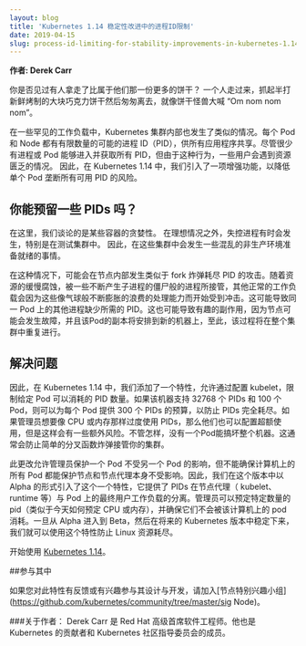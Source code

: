 ```yaml
---
layout: blog
title: 'Kubernetes 1.14 稳定性改进中的进程ID限制'
date: 2019-04-15
slug: process-id-limiting-for-stability-improvements-in-kubernetes-1.14
---
```

<!--
title: 'Process ID Limiting for Stability Improvements in Kubernetes 1.14'
date: 2019-04-15
-->

<!--
**Author: Derek Carr**

Have you ever seen someone take more than their fair share of the cookies? The one person who reaches in and grabs a half dozen fresh baked chocolate chip chunk morsels and skitters off like Cookie Monster exclaiming “Om nom nom nom.”

In some rare workloads, a similar occurrence was taking place inside Kubernetes clusters. With each Pod and Node, there comes a finite number of possible process IDs (PIDs) for all applications to share. While it is rare for any one process or pod to reach in and grab all the PIDs, some users were experiencing resource starvation due to this type of behavior. So in Kubernetes 1.14, we introduced an enhancement to mitigate the risk of a single pod monopolizing all of the PIDs available.
-->
**作者: Derek Carr**

你是否见过有人拿走了比属于他们那一份更多的饼干？ 一个人走过来，抓起半打新鲜烤制的大块巧克力饼干然后匆匆离去，就像饼干怪兽大喊 “Om nom nom nom”。

在一些罕见的工作负载中，Kubernetes 集群内部也发生了类似的情况。每个 Pod 和 Node 都有有限数量的可能的进程 ID（PID），供所有应用程序共享。尽管很少有进程或 Pod 能够进入并获取所有 PID，但由于这种行为，一些用户会遇到资源匮乏的情况。 因此，在 Kubernetes 1.14 中，我们引入了一项增强功能，以降低单个  Pod 垄断所有可用 PID 的风险。

<!--
## Can You Spare Some PIDs?

Here, we’re talking about the greed of certain containers. Outside the ideal, runaway processes occur from time to time, particularly in clusters where testing is taking place. Thus, some wildly non-production-ready activity is happening.

In such a scenario, it’s possible for something akin to a fork bomb taking place inside a node. As resources slowly erode, being taken over by some zombie-like process that continually spawns children, other legitimate workloads begin to get bumped in favor of this inflating balloon of wasted processing power. This could result in other processes on the same pod being starved of their needed PIDs. It could also lead to interesting side effects as a node could fail and a replica of that pod is scheduled to a new machine where the process repeats across your entire cluster.
-->

## 你能预留一些 PIDs 吗？

在这里，我们谈论的是某些容器的贪婪性。 在理想情况之外，失控进程有时会发生，特别是在测试集群中。 因此，在这些集群中会发生一些混乱的非生产环境准备就绪的事情。

在这种情况下，可能会在节点内部发生类似于 fork 炸弹耗尽 PID 的攻击。随着资源的缓慢腐蚀，被一些不断产生子进程的僵尸般的进程所接管，其他正常的工作负载会因为这些像气球般不断膨胀的浪费的处理能力而开始受到冲击。这可能导致同一 Pod 上的其他进程缺少所需的 PID。这也可能导致有趣的副作用，因为节点可能会发生故障，并且该Pod的副本将安排到新的机器上，至此，该过程将在整个集群中重复进行。

<!--
## Fixing the Problem

Thus, in Kubernetes 1.14, we have added a feature that allows for the configuration of a kubelet to limit the number of PIDs a given pod can consume. If that machine supports 32,768 PIDs and 100 pods, one can give each pod a budget of 300 PIDs to prevent total exhaustion of PIDs. If the admin wants to overcommit PIDs similar to cpu or memory, they may do so as well with some additional risks. Either way, no one pod can bring the whole machine down. This will generally prevent against simple fork bombs from taking over your cluster.

This change allows administrators to protect one pod from another, but does not ensure if all pods on the machine can protect the node, and the node agents themselves from falling over. Thus, we’ve introduced a feature in this release in alpha form that provides isolation of PIDs from end user workloads on a pod from the node agents (kubelet, runtime, etc.). The admin is able to reserve a specific number of PIDs--similar to how one reserves CPU or memory today--and ensure they are never consumed by pods on that machine. Once that graduates from alpha, to beta, then stable in future releases of Kubernetes, we’ll have protection against an easily starved Linux resource.

Get started with [Kubernetes 1.14](https://github.com/kubernetes/kubernetes/releases/tag/v1.14.0).
-->
## 解决问题

因此，在 Kubernetes 1.14 中，我们添加了一个特性，允许通过配置 kubelet，限制给定 Pod 可以消耗的 PID 数量。如果该机器支持 32768 个 PIDs 和 100 个 Pod，则可以为每个 Pod 提供 300 个 PIDs 的预算，以防止 PIDs 完全耗尽。如果管理员想要像 CPU 或内存那样过度使用 PIDs，那么他们也可以配置超额使用，但是这样会有一些额外风险。不管怎样，没有一个Pod能搞坏整个机器。这通常会防止简单的分叉函数炸弹接管你的集群。

此更改允许管理员保护一个 Pod 不受另一个 Pod 的影响，但不能确保计算机上的所有 Pod 都能保护节点和节点代理本身不受影响。因此，我们在这个版本中以 Alpha 的形式引入了这个一个特性，它提供了 PIDs 在节点代理（ kubelet、runtime 等）与 Pod 上的最终用户工作负载的分离。管理员可以预定特定数量的 pid（类似于今天如何预定 CPU 或内存），并确保它们不会被该计算机上的 pod 消耗。一旦从 Alpha 进入到 Beta，然后在将来的 Kubernetes 版本中稳定下来，我们就可以使用这个特性防止 Linux 资源耗尽。

开始使用 [Kubernetes 1.14](https://github.com/Kubernetes/Kubernetes/releases/tag/v1.14.0)。
<!--
## Get Involved

If you have feedback for this feature or are interested in getting involved with the design and development, join the [Node Special Interest Group](https://github.com/kubernetes/community/tree/master/sig-node).

### About the author:
Derek Carr is Senior Principal Software Engineer at Red Hat. He is a Kubernetes contributor and member of the Kubernetes Community Steering Committee.
-->
##参与其中

如果您对此特性有反馈或有兴趣参与其设计与开发，请加入[节点特别兴趣小组](https://github.com/kubernetes/community/tree/master/sig Node)。

###关于作者：
Derek Carr 是 Red Hat 高级首席软件工程师。他也是 Kubernetes 的贡献者和 Kubernetes 社区指导委员会的成员。
